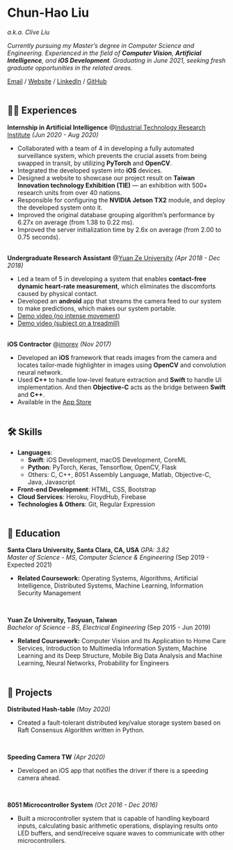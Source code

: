 # Chun-Hao Liu
_a.k.a. Clive Liu_

_Currently pursuing my Master’s degree in Computer Science and Engineering. Experienced in the field of **Computer Vision**, **Artificial Intelligence**, and **iOS Development**. Graduating in June 2021, seeking fresh graduate opportunities in the related areas._ <br>

[Email](mailto:clive819@gmail.com) / [Website](https://clive819.github.io/CV/) / [LinkedIn](https://www.linkedin.com/in/clive819/) / [GitHub](https://github.com/clive819) 
<br><br>

## 👨‍💻 Experiences

**Internship in Artificial Intelligence** @[Industrial Technology Research Institute](https://www.itri.org.tw/english/index.aspx) _(Jun 2020 - Aug 2020)_ <br>

- Collaborated with a team of 4 in developing a fully automated surveillance system, which prevents the crucial assets from being swapped in transit, by utilizing **PyTorch** and **OpenCV**.
- Integrated the developed system into **iOS** devices.
- Designed a website to showcase our project result on **Taiwan Innovation technology Exhibition (TIE)** — an exhibition with 500+ research units from over 40 nations.
- Responsible for configuring the **NVIDIA Jetson TX2** module, and deploy the developed system onto it.
- Improved the original database grouping algorithm’s performance by 6.27x on average (from 1.38 to 0.22 ms).
- Improved the server initialization time by 2.6x on average (from 2.00 to 0.75 seconds).
<br><br>

**Undergraduate Research Assistant** @[Yuan Ze University](https://www.yzu.edu.tw/index.php/en-us/) _(Apr 2018 - Dec 2018)_ <br>
- Led a team of 5 in developing a system that enables **contact-free dynamic heart-rate measurement**, which eliminates the discomforts caused by physical contact.
- Developed an **android** app that streams the camera feed to our system to make predictions, which makes our system portable.
- [Demo video (no intense movement)](http://bit.ly/33BnOzu)
- [Demo video (subject on a treadmill)](http://bit.ly/31mfAJO)
<br><br>

**iOS Contractor** @[imorev](http://imorev.cc) _(Nov 2017)_ <br>

- Developed an **iOS** framework that reads images from the camera and locates tailor-made highlighter in images using **OpenCV** and convolution neural network.
- Used **C++** to handle low-level feature extraction and **Swift** to handle UI implementation. And then **Objective-C** acts as the bridge between **Swift** and **C++**.
- Available in the [App Store](https://apple.co/31rRZry)
<br><br>

## 🛠 Skills
- **Languages**: 
	- **Swift**: iOS Development, macOS Development, CoreML
	- **Python**: PyTorch, Keras, Tensorflow, OpenCV, Flask
	- Others: C, C++, 8051 Assembly Language, Matlab, Objective-C, Java, Javascript
- **Front-end Development**: HTML, CSS, Bootstrap
- **Cloud Services**: Heroku, FloydHub, Firebase
- **Technologies & Others**: Git, Regular Expression
<br><br>

## 📖 Education

**Santa Clara University, Santa Clara, CA, USA** _GPA: 3.82_<br>
_Master of Science - MS, Computer Science & Engineering_ (Sep 2019 - Expected 2021)

- **Related Coursework:** Operating Systems, Algorithms, Artificial Intelligence, Distributed Systems, Machine Learning, Information Security Management
<br>

**Yuan Ze University, Taoyuan, Taiwan**<br>
_Bachelor of Science - BS, Electrical Engineering_ (Sep 2015 - Jun 2019)
- **Related Coursework:** Computer Vision and Its Application to Home Care Services, Introduction to Multimedia Information System, Machine Learning and its Deep Structure, Mobile Big Data Analysis and Machine Learning, Neural Networks, Probability for Engineers
<br><br>

## 📌 Projects
**Distributed Hash-table** _(May 2020)_
- Created a fault-tolerant distributed key/value storage system based on Raft Consensus Algorithm written in Python.
<br>

**Speeding Camera TW** _(Apr 2020)_

- Developed an iOS app that notifies the driver if there is a speeding camera ahead.
<br>

**8051 Microcontroller System** _(Oct 2016 - Dec 2016)_

- Built a microcontroller system that is capable of handling keyboard inputs, calculating basic arithmetic operations, displaying results onto LED buffers, and send/receive square waves to communicate with other microcontrollers.
<br><br>



